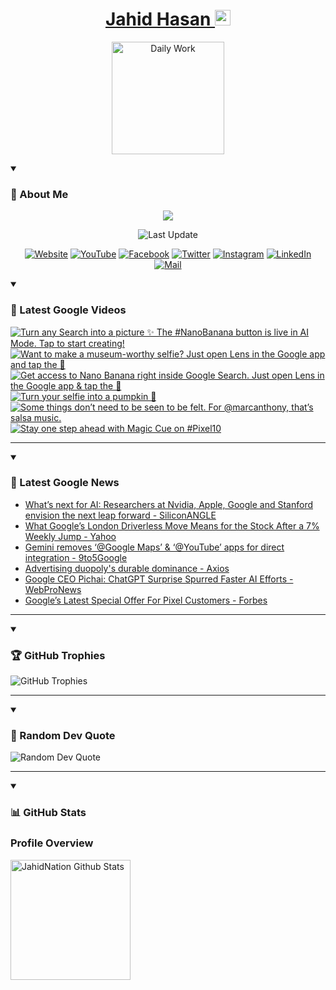 <h1 align="center">
  <a href="https://github.com/jahidnation">
    Jahid Hasan <img src="https://i.imgur.com/oZ3B6FS.png" height="25" width="25" alt="Verified" />
  </a>
</h1>
<p align="center">
  <a href="https://jahid.eu.org">
    <img alt="Daily Work" height="180px" src="https://i.imgur.com/uhZdH9C.gif" />
  </a>
</p>
<details open>
 <summary><h3>🌟 About Me</h3></summary>
<p align="center">
  <img src="https://readme-typing-svg.demolab.com/?lines=Even+if+I+fail,;I+have+to+finish,;What+I+started.;&font=Fira%20Code&center=true&width=500&height=50&color=00FF7F&vCenter=true&pause=1000&size=24" />
</p>

<p align="center">
  <img alt="Last Update" title="Last Update" src="https://img.shields.io/github/last-commit/jahidnation/jahidnation?logo=github&label=LAST+UPDATE&color=blueviolet&style=flat-square"/>
</p>

<p align="center">
  <a href="https://jahid.eu.org">
    <img alt="Website" title="Website" src="https://img.shields.io/badge/Website-000000?logo=Google-Chrome&logoColor=white&style=for-the-badge"/></a>
  <a href="https://youtube.com/@jahidnation">
    <img alt="YouTube" title="YouTube Channel" src="https://img.shields.io/badge/YouTube-FF0000?logo=YouTube&logoColor=white&style=for-the-badge"/></a>
  <a href="https://facebook.com/jahidnation">
    <img alt="Facebook" title="Facebook Page" src="https://img.shields.io/badge/Facebook-4267B2?logo=Facebook&logoColor=white&style=for-the-badge"/></a>
  <a href="https://twitter.com/jahidnation">
    <img alt="Twitter" title="Twitter Profile" src="https://img.shields.io/badge/X-000000?logo=x&logoColor=white&style=for-the-badge"/></a>
  <a href="https://instagram.com/jahidnation">
    <img alt="Instagram" title="Instagram Profile" src="https://img.shields.io/badge/Instagram-E4405F?logo=Instagram&logoColor=white&style=for-the-badge"/></a>
  <a href="https://linkedin.com/in/jahidnation">
    <img alt="LinkedIn" title="LinkedIn Profile" src="https://img.shields.io/badge/LinkedIn-0A66C2?logo=LinkedIn&logoColor=white&style=for-the-badge"/></a>
  <a href="https://mail.google.com/?hl=en&tf=cm&fs=1&to=mail@jahid.eu.org">
    <img alt="Mail" title="Mail Me" src="https://img.shields.io/badge/Email-D14836?logo=Gmail&logoColor=white&style=for-the-badge"/></a>
</p>

</details>

<details open>
 <summary><h3>🎥 Latest Google Videos</h3></summary>

<!-- BEGIN VID -->
<a href="https://www.youtube.com/shorts/T0CRrJnI7F0">
  <picture>
    <source media="(prefers-color-scheme: dark)" srcset="https://ytcards.demolab.com/?id=T0CRrJnI7F0&title=Turn+any+Search+into+a+picture+%E2%9C%A8+The+%23NanoBanana+button+is+live+in+AI+Mode.+Tap+to+start+creating%21&lang=en&timestamp=1760727669&background_color=%230d1117&title_color=%23ffffff&stats_color=%23dedede&max_title_lines=1&width=250&border_radius=5&duration=20">
    <img src="https://ytcards.demolab.com/?id=T0CRrJnI7F0&title=Turn+any+Search+into+a+picture+%E2%9C%A8+The+%23NanoBanana+button+is+live+in+AI+Mode.+Tap+to+start+creating%21&lang=en&timestamp=1760727669&background_color=%23ffffff&title_color=%2324292f&stats_color=%2357606a&max_title_lines=1&width=250&border_radius=5&duration=20" alt="Turn any Search into a picture ✨ The #NanoBanana button is live in AI Mode. Tap to start creating!" title="Turn any Search into a picture ✨ The #NanoBanana button is live in AI Mode. Tap to start creating!">
  </picture>
</a>
<a href="https://www.youtube.com/shorts/ku_WtS3c0JY">
  <picture>
    <source media="(prefers-color-scheme: dark)" srcset="https://ytcards.demolab.com/?id=ku_WtS3c0JY&title=Want+to+make+a+museum-worthy+selfie%3F+Just+open+Lens+in+the+Google+app+and+tap+the+%F0%9F%8D%8C&lang=en&timestamp=1760719862&background_color=%230d1117&title_color=%23ffffff&stats_color=%23dedede&max_title_lines=1&width=250&border_radius=5&duration=27">
    <img src="https://ytcards.demolab.com/?id=ku_WtS3c0JY&title=Want+to+make+a+museum-worthy+selfie%3F+Just+open+Lens+in+the+Google+app+and+tap+the+%F0%9F%8D%8C&lang=en&timestamp=1760719862&background_color=%23ffffff&title_color=%2324292f&stats_color=%2357606a&max_title_lines=1&width=250&border_radius=5&duration=27" alt="Want to make a museum-worthy selfie? Just open Lens in the Google app and tap the 🍌" title="Want to make a museum-worthy selfie? Just open Lens in the Google app and tap the 🍌">
  </picture>
</a>
<a href="https://www.youtube.com/shorts/71aGser4iZ8">
  <picture>
    <source media="(prefers-color-scheme: dark)" srcset="https://ytcards.demolab.com/?id=71aGser4iZ8&title=Get+access+to+Nano+Banana+right+inside+Google+Search.+Just+open+Lens+in+the+Google+app+%26+tap+the+%F0%9F%8D%8C&lang=en&timestamp=1760644882&background_color=%230d1117&title_color=%23ffffff&stats_color=%23dedede&max_title_lines=1&width=250&border_radius=5&duration=59">
    <img src="https://ytcards.demolab.com/?id=71aGser4iZ8&title=Get+access+to+Nano+Banana+right+inside+Google+Search.+Just+open+Lens+in+the+Google+app+%26+tap+the+%F0%9F%8D%8C&lang=en&timestamp=1760644882&background_color=%23ffffff&title_color=%2324292f&stats_color=%2357606a&max_title_lines=1&width=250&border_radius=5&duration=59" alt="Get access to Nano Banana right inside Google Search. Just open Lens in the Google app & tap the 🍌" title="Get access to Nano Banana right inside Google Search. Just open Lens in the Google app & tap the 🍌">
  </picture>
</a>
<a href="https://www.youtube.com/shorts/I25HsDChRS0">
  <picture>
    <source media="(prefers-color-scheme: dark)" srcset="https://ytcards.demolab.com/?id=I25HsDChRS0&title=Turn+your+selfie+into+a+pumpkin+%F0%9F%8E%83&lang=en&timestamp=1760566292&background_color=%230d1117&title_color=%23ffffff&stats_color=%23dedede&max_title_lines=1&width=250&border_radius=5&duration=32">
    <img src="https://ytcards.demolab.com/?id=I25HsDChRS0&title=Turn+your+selfie+into+a+pumpkin+%F0%9F%8E%83&lang=en&timestamp=1760566292&background_color=%23ffffff&title_color=%2324292f&stats_color=%2357606a&max_title_lines=1&width=250&border_radius=5&duration=32" alt="Turn your selfie into a pumpkin 🎃" title="Turn your selfie into a pumpkin 🎃">
  </picture>
</a>
<a href="https://www.youtube.com/shorts/_K8wuHgLLKY">
  <picture>
    <source media="(prefers-color-scheme: dark)" srcset="https://ytcards.demolab.com/?id=_K8wuHgLLKY&title=Some+things+don%E2%80%99t+need+to+be+seen+to+be+felt.+For+%40marcanthony%2C+that%E2%80%99s+salsa+music.&lang=en&timestamp=1760546069&background_color=%230d1117&title_color=%23ffffff&stats_color=%23dedede&max_title_lines=1&width=250&border_radius=5&duration=28">
    <img src="https://ytcards.demolab.com/?id=_K8wuHgLLKY&title=Some+things+don%E2%80%99t+need+to+be+seen+to+be+felt.+For+%40marcanthony%2C+that%E2%80%99s+salsa+music.&lang=en&timestamp=1760546069&background_color=%23ffffff&title_color=%2324292f&stats_color=%2357606a&max_title_lines=1&width=250&border_radius=5&duration=28" alt="Some things don’t need to be seen to be felt. For @marcanthony, that’s salsa music." title="Some things don’t need to be seen to be felt. For @marcanthony, that’s salsa music.">
  </picture>
</a>
<a href="https://www.youtube.com/shorts/3AQXnN-4Q6g">
  <picture>
    <source media="(prefers-color-scheme: dark)" srcset="https://ytcards.demolab.com/?id=3AQXnN-4Q6g&title=Stay+one+step+ahead+with+Magic+Cue+on+%23Pixel10&lang=en&timestamp=1760372358&background_color=%230d1117&title_color=%23ffffff&stats_color=%23dedede&max_title_lines=1&width=250&border_radius=5&duration=18">
    <img src="https://ytcards.demolab.com/?id=3AQXnN-4Q6g&title=Stay+one+step+ahead+with+Magic+Cue+on+%23Pixel10&lang=en&timestamp=1760372358&background_color=%23ffffff&title_color=%2324292f&stats_color=%2357606a&max_title_lines=1&width=250&border_radius=5&duration=18" alt="Stay one step ahead with Magic Cue on #Pixel10" title="Stay one step ahead with Magic Cue on #Pixel10">
  </picture>
</a>
<!-- END VID -->

---

</details>

<details open>
 <summary><h3>📝 Latest Google News</h3></summary>

<!-- BLOG-POST-LIST:START -->
- [What’s next for AI: Researchers at Nvidia, Apple, Google and Stanford envision the next leap forward - SiliconANGLE](https://news.google.com/rss/articles/CBMiugFBVV95cUxNUFJSWWdWVzhMTXFFeEZESk1XNk9GRHhiYUZBcTk4dVNUWDA4QTFJRk5qT2JLQ0piaGE1dE05SnRPeGxfNTdybWpLcElLQlowR1ZrVk1kRFEwd2wwRWVodmVqUkJNUTlxcDB0djJzZzR2UFg0Z25ha0Y4NmFCREJZU1Z0UlFXOTE1VjVjNzViY04wVUNMZzRHTnBfdVN0UGtFQmREWWlNMW41WngtdnpTcm5td1c3MmR1NXc?oc=5)
- [What Google’s London Driverless Move Means for the Stock After a 7% Weekly Jump - Yahoo](https://news.google.com/rss/articles/CBMijAFBVV95cUxPU0dGbm10V2x1R2tiVU1qcW9rekYzdFFFY253b0QtUjN5aFh0VXNIS3NYOUFFUi1FYzkyM0VZUlBpSEtGRmE4SW5saE5KLUJ6ejhlMTZnVFUxaV83ck92VW0tcXRqcEVodGVQcHdPbmsyajNXU0lrcTVSc1VNeU1vN1pWYVdENDMzYlEzUg?oc=5)
- [Gemini removes ‘@Google Maps’ &amp; ‘@YouTube’ apps for direct integration - 9to5Google](https://news.google.com/rss/articles/CBMidEFVX3lxTE1VVWVjYTJnWmZuM3VvNUpfZm1sQkJ4RVhTTXU2NHRVbXFRM0ZyS3Vobmk0Z3dkcHB2TXUxTWhSTWV5alhCQ0JRTEhDS0dWcnp3OUphYUR1ZE04a19RTHBPWUZ5QmwxYjVaSEd3X01WNlBERVRh?oc=5)
- [Advertising duopoly&#39;s durable dominance - Axios](https://news.google.com/rss/articles/CBMiZ0FVX3lxTE1pMG5xSThUTXQ4eTFiYmhXMFM5a0J5ZkNJblo4VFY0WXVIdDE1OUZUUGFWWUZhYzJTb0RCZUpfdUw2dU9mS0dEOGRuYXRjYzhKUEt1SDhrUnJJYjlUdFB3TG81RWliNmM?oc=5)
- [Google CEO Pichai: ChatGPT Surprise Spurred Faster AI Efforts - WebProNews](https://news.google.com/rss/articles/CBMikgFBVV95cUxNMEZhS0hYT3diMWU5V01lQnFUY0xaLVJaRlFGTzJpNDNoczFYSG1mUjNsZ0IxS0c4QmhyOWxpZlNZc0d1aFppSXhTd051NXY4SE5uSWxKX2F2NlVuQjVJVzQtV0NtWkFENllkQkpEX05pUGxqVl9FS1dRZjlaOG1CWlpoQTJYMS1JSFpPbEMyaHlrZw?oc=5)
- [Google’s Latest Special Offer For Pixel Customers - Forbes](https://news.google.com/rss/articles/CBMiqgFBVV95cUxOR1FMM0FEYjgtSWp5MV91ZzlxUzR0cjJMWmljcnVYTHZOWHlkbF9wcDBzNW1lN1UzX3k5eGRwVXpjWmc3Z1B1Q2ZCT3FMM0FUeWcwSGdhVnRSV0luOHZWdHItTHVzWGZfT21yaDZObmhYT3htdXh6WGxJX0ZFcWRFbDQtc0ZlZ1RRQlU2TFFZX3RqZXBrcHUyNjJ6anNhZVBOM1RwYzZPZnN3Zw?oc=5)
<!-- BLOG-POST-LIST:END -->

---

</details>

<details open>
 <summary><h3>🏆 GitHub Trophies</h3></summary>

<img alt="GitHub Trophies" title="GitHub Trophies" src="https://github-profile-trophy.vercel.app/?username=jahidnation&column=8&theme=gruvbox&no-frame=true"/>

---

</details>

<details open>
 <summary><h3>💬 Random Dev Quote</h3></summary>

<img alt="Random Dev Quote" title="Random Dev Quote" src="https://quotes-github-readme.vercel.app/api?type=horizontal&theme=radical"/>

---

</details>

<details open> 
  <summary><h3>📊 GitHub Stats</h3></summary>

  <h3>Profile Overview</h3>
  <p>
  <img alt="JahidNation Github Stats" src="https://denvercoder1-github-readme-stats.vercel.app/api/?username=jahidnation&show_icons=true&include_all_commits=true&count_private=true&theme=react&hide_border=true&bg_color=1F222E&title_color=F85D7F&icon_color=F8D866" height="192px"/>
  </p>


